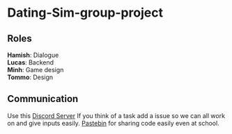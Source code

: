 # Dating-Sim-group-project
## Roles
**Hamish**: Dialogue\
**Lucas**: Backend\
**Minh**: Game design\
**Tommo**: Design
## Communication
Use this [Discord Server](https://discord.gg/8bvTYPZQP6)
If you think of a task add a issue so we can all work on and give inputs easily.
[Pastebin](https://pastebin.com/) for sharing code easily even at school.
